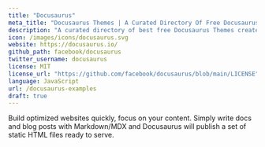 ```yaml
---
title: "Docusaurus"
meta_title: "Docusaurus Themes | A Curated Directory Of Free Docusaurus Themes"
description: "A curated directory of best free Docusaurus Themes created by independent web designers & developers that are open source, MIT licensed & available for free to download."
icon: /images/icons/docusaurus.svg
website: https://docusaurus.io/
github_path: facebook/docusaurus
twitter_username: docusaurus
license: MIT
license_url: "https://github.com/facebook/docusaurus/blob/main/LICENSE"
language: JavaScript
url: /docusaurus-examples
draft: true
---
```

Build optimized websites quickly, focus on your content. Simply write docs and blog posts with Markdown/MDX and Docusaurus will publish a set of static HTML files ready to serve.
